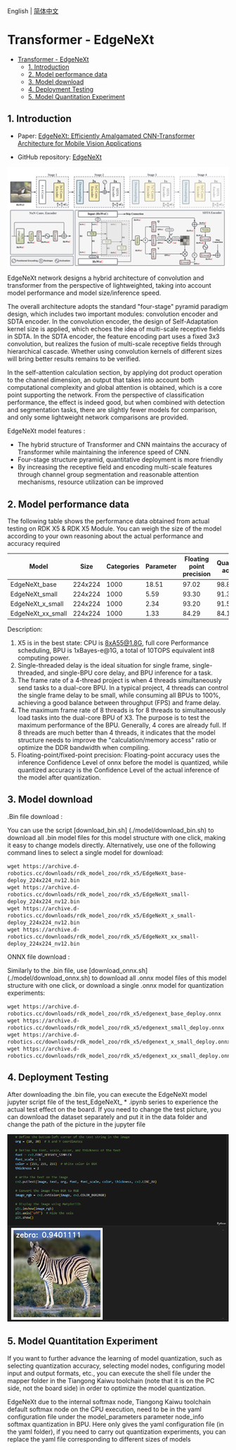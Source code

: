 English | [简体中文](./README_cn.md)

# Transformer - EdgeNeXt

- [Transformer - EdgeNeXt](#transformer---edgenext)
  - [1. Introduction](#1-introduction)
  - [2. Model performance data](#2-model-performance-data)
  - [3. Model download](#3-model-download)
  - [4. Deployment Testing](#4-deployment-testing)
  - [5. Model Quantitation Experiment](#5-model-quantitation-experiment)

## 1. Introduction

- Paper: [EdgeNeXt: Efficiently Amalgamated CNN-Transformer Architecture for Mobile Vision Applications](https://arxiv.org/abs/2206.10589)

- GitHub repository: [EdgeNeXt](https://github.com/mmaaz60/EdgeNeXt)

![](./data/EdgeNeXt_architecture.png)


EdgeNeXt network designs a hybrid architecture of convolution and transformer from the perspective of lightweighted, taking into account model performance and model size/inference speed.

The overall architecture adopts the standard "four-stage" pyramid paradigm design, which includes two important modules: convolution encoder and SDTA encoder. In the convolution encoder, the design of Self-Adaptation kernel size is applied, which echoes the idea of multi-scale receptive fields in SDTA. In the SDTA encoder, the feature encoding part uses a fixed 3x3 convolution, but realizes the fusion of multi-scale receptive fields through hierarchical cascade. Whether using convolution kernels of different sizes will bring better results remains to be verified.

In the self-attention calculation section, by applying dot product operation to the channel dimension, an output that takes into account both computational complexity and global attention is obtained, which is a core point supporting the network. From the perspective of classification performance, the effect is indeed good, but when combined with detection and segmentation tasks, there are slightly fewer models for comparison, and only some lightweight network comparisons are provided.

EdgeNeXt model features :

- The hybrid structure of Transformer and CNN maintains the accuracy of Transformer while maintaining the inference speed of CNN.
- Four-stage structure pyramid, quantitative deployment is more friendly
- By increasing the receptive field and encoding multi-scale features through channel group segmentation and reasonable attention mechanisms, resource utilization can be improved

## 2. Model performance data

The following table shows the performance data obtained from actual testing on RDK X5 & RDK X5 Module. You can weigh the size of the model according to your own reasoning about the actual performance and accuracy required

| Model              | Size    | Categories | Parameter | Floating point precision | Quantization accuracy | Latency/throughput (single-threaded) | Latency/throughput (multi-threaded) | Frame rate(FPS) |
| ------------------ | ------- | ---------- | --------- | ------------------------ | --------------------- | ------------------------------------ | ----------------------------------- | --------------- |
| EdgeNeXt_base      | 224x224 | 1000       | 18.51     | 97.02                    | 98.89                 | 8.80                                 | 32.31                               | 113.35          |
| EdgeNeXt_small     | 224x224 | 1000       | 5.59      | 93.30                    | 91.31                 | 4.41                                 | 14.93                               | 226.15          |
| EdgeNeXt_x_small   | 224x224 | 1000       | 2.34      | 93.20                    | 91.57                 | 2.88                                 | 9.63                                | 345.73          |
| EdgeNeXt_xx_small  | 224x224 | 1000       | 1.33      | 84.29                    | 84.15                 | 2.47                                 | 7.24                                | 403.73          |

Description:
1. X5 is in the best state: CPU is 8xA55@1.8G, full core Performance scheduling, BPU is 1xBayes-e@1G, a total of 10TOPS equivalent int8 computing power.
2. Single-threaded delay is the ideal situation for single frame, single-threaded, and single-BPU core delay, and BPU inference for a task.
3. The frame rate of a 4-thread project is when 4 threads simultaneously send tasks to a dual-core BPU. In a typical project, 4 threads can control the single frame delay to be small, while consuming all BPUs to 100%, achieving a good balance between throughput (FPS) and frame delay.
4. The maximum frame rate of 8 threads is for 8 threads to simultaneously load tasks into the dual-core BPU of X3. The purpose is to test the maximum performance of the BPU. Generally, 4 cores are already full. If 8 threads are much better than 4 threads, it indicates that the model structure needs to improve the "calculation/memory access" ratio or optimize the DDR bandwidth when compiling.
5. Floating-point/fixed-point precision: Floating-point accuracy uses the inference Confidence Level of onnx before the model is quantized, while quantized accuracy is the Confidence Level of the actual inference of the model after quantization.

## 3. Model download

.Bin file download :

You can use the script [download_bin.sh] (./model/download_bin.sh) to download all .bin model files for this model structure with one click, making it easy to change models directly. Alternatively, use one of the following command lines to select a single model for download:

```shell
wget https://archive.d-robotics.cc/downloads/rdk_model_zoo/rdk_x5/EdgeNeXt_base-deploy_224x224_nv12.bin
wget https://archive.d-robotics.cc/downloads/rdk_model_zoo/rdk_x5/EdgeNeXt_small-deploy_224x224_nv12.bin
wget https://archive.d-robotics.cc/downloads/rdk_model_zoo/rdk_x5/EdgeNeXt_x_small-deploy_224x224_nv12.bin
wget https://archive.d-robotics.cc/downloads/rdk_model_zoo/rdk_x5/EdgeNeXt_xx_small-deploy_224x224_nv12.bin
```

ONNX file download :

Similarly to the .bin file, use [download_onnx.sh] (./model/download_onnx.sh) to download all .onnx model files of this model structure with one click, or download a single .onnx model for quantization experiments:

```shell
wget https://archive.d-robotics.cc/downloads/rdk_model_zoo/rdk_x5/edgenext_base_deploy.onnx
wget https://archive.d-robotics.cc/downloads/rdk_model_zoo/rdk_x5/edgenext_small_deploy.onnx
wget https://archive.d-robotics.cc/downloads/rdk_model_zoo/rdk_x5/edgenext_x_small_deploy.onnx
wget https://archive.d-robotics.cc/downloads/rdk_model_zoo/rdk_x5/edgenext_xx_small_deploy.onnx
```

## 4. Deployment Testing

After downloading the .bin file, you can execute the EdgeNeXt model jupyter script file of the test_EdgeNeXt_ * .ipynb series to experience the actual test effect on the board. If you need to change the test picture, you can download the dataset separately and put it in the data folder and change the path of the picture in the jupyter file

![alt text](./data/inference.png)

## 5. Model Quantitation Experiment

If you want to further advance the learning of model quantization, such as selecting quantization accuracy, selecting model nodes, configuring model input and output formats, etc., you can execute the shell file under the mapper folder in the Tiangong Kaiwu toolchain (note that it is on the PC side, not the board side) in order to optimize the model quantization.

EdgeNeXt due to the internal softmax node, Tiangong Kaiwu toolchain default softmax node on the CPU execution, need to be in the yaml configuration file under the model_parameters parameter node_info softmax quantization in BPU. Here only gives the yaml configuration file (in the yaml folder), if you need to carry out quantization experiments, you can replace the yaml file corresponding to different sizes of models